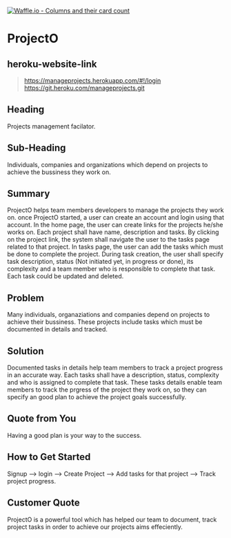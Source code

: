 [![Waffle.io - Columns and their card count](https://badge.waffle.io/meepo-Org/ProjectO.svg?columns=all)](https://waffle.io/meepo-Org/ProjectO)
# ProjectO #


<!-- 
> This material was originally posted [here](http://www.quora.com/What-is-Amazons-approach-to-product-development-and-product-management). It is reproduced here for posterities sake.
There is an approach called "working backwards" that is widely used at Amazon. They work backwards from the customer, rather than starting with an idea for a product and trying to bolt customers onto it. While working backwards can be applied to any specific product decision, using this approach is especially important when developing new products or features.
For new initiatives a product manager typically starts by writing an internal press release announcing the finished product. The target audience for the press release is the new/updated product's customers, which can be retail customers or internal users of a tool or technology. Internal press releases are centered around the customer problem, how current solutions (internal or external) fail, and how the new product will blow away existing solutions.
If the benefits listed don't sound very interesting or exciting to customers, then perhaps they're not (and shouldn't be built). Instead, the product manager should keep iterating on the press release until they've come up with benefits that actually sound like benefits. Iterating on a press release is a lot less expensive than iterating on the product itself (and quicker!).
If the press release is more than a page and a half, it is probably too long. Keep it simple. 3-4 sentences for most paragraphs. Cut out the fat. Don't make it into a spec. You can accompany the press release with a FAQ that answers all of the other business or execution questions so the press release can stay focused on what the customer gets. My rule of thumb is that if the press release is hard to write, then the product is probably going to suck. Keep working at it until the outline for each paragraph flows. 
Oh, and I also like to write press-releases in what I call "Oprah-speak" for mainstream consumer products. Imagine you're sitting on Oprah's couch and have just explained the product to her, and then you listen as she explains it to her audience. That's "Oprah-speak", not "Geek-speak".
Once the project moves into development, the press release can be used as a touchstone; a guiding light. The product team can ask themselves, "Are we building what is in the press release?" If they find they're spending time building things that aren't in the press release (overbuilding), they need to ask themselves why. This keeps product development focused on achieving the customer benefits and not building extraneous stuff that takes longer to build, takes resources to maintain, and doesn't provide real customer benefit (at least not enough to warrant inclusion in the press release).
 -->
 ## heroku-website-link ##
 > https://manageprojects.herokuapp.com/#!/login
 > https://git.heroku.com/manageprojects.git
## Heading ##
  >
  Projects management facilator.
## Sub-Heading ##
  > 
  Individuals, companies and organizations which depend on projects to achieve the bussiness they work on.
## Summary ##
  > 
  ProjectO helps team members developers to manage the projects they work on. once ProjectO started, a user can create an account and login using that account. In the home page, the user can create links for the projects he/she works on. Each project shall have name, description and tasks. By clicking on the project link, the system shall navigate the user to the tasks page related to that project. In tasks page, the user can add the tasks which must be done to complete the project. During task creation, the user shall specify task description, status (Not initiated yet, in progress or done), its complexity and a team member who is responsible to complete that task. Each task could be updated and deleted.
## Problem ##
  > 
  Many individuals, organaziations and companies depend on projects to achieve their bussiness. These projects include tasks which must be documented in details and tracked.
## Solution ##
  > 
  Documented tasks in details help team members to track a project progress in an accurate way. Each tasks shall have a description, status, complexity and who is assigned to complete that task. These tasks details enable team members to track the prgress of the project they work on, so they can specify an good plan to achieve the project goals successfully.
## Quote from You ##
  > 
  Having a good plan is your way to the success.
## How to Get Started ##
  > 
  Signup --> login --> Create Project --> Add tasks for that project --> Track project progress.
## Customer Quote ##
  > 
  ProjectO is a powerful tool which has helped our team to document, track project tasks in order to achieve our projects aims effeciently.

